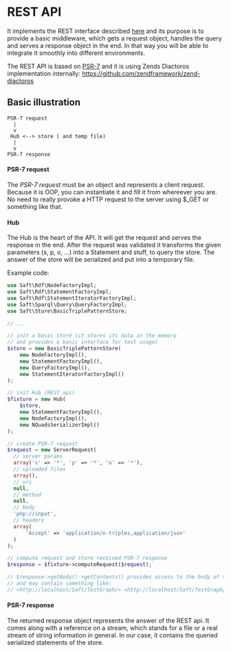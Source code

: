 # REST API

It implements the REST interface described [here](http://safting.github.io/doc/restinterface/triplestore/) and  its purpose is to provide a basic middleware, which gets a request object, handles the query and serves a response object in the end. In that way you will be able to integrate it smoothly into different environments. 

The REST API is based on [PSR-7](http://www.php-fig.org/psr/psr-7/) and it is using Zends Diactoros implementation internally: https://github.com/zendframework/zend-diactoros

## Basic illustration

```
PSR-7 request
  |
  v
 Hub <--> store ( and temp file)
  |
  v
PSR-7 response
```

#### PSR-7 request

The *PSR-7 request* must be an object and represents a client request. Because it is OOP, you can instantiate it and fill it from whereever you are. No need to really provoke a HTTP request to the server using $_GET or something like that.

#### Hub

The Hub is the heart of the API. It will get the request and serves the response in the end. After the request was validated it transforms the given parameters (s, p, o, ...) into a Statement and stuff, to query the store. The answer of the store will be serialized and put into a temporary file. 

Example code:

```php
use Saft\Rdf\NodeFactoryImpl;
use Saft\Rdf\StatementFactoryImpl;
use Saft\Rdf\StatementIteratorFactoryImpl;
use Saft\Sparql\Query\QueryFactoryImpl;
use Saft\Store\BasicTriplePatternStore;

// ...

// init a basic store (it stores its data in the memory 
// and provides a basic interface for test usage)
$store = new BasicTriplePatternStore(
    new NodeFactoryImpl(),
    new StatementFactoryImpl(),
    new QueryFactoryImpl(),
    new StatementIteratorFactoryImpl()
);

// init Hub (REST api)
$fixture = new Hub(
    $store,
    new StatementFactoryImpl(),
    new NodeFactoryImpl(),
    new NQuadsSerializerImpl()
);

// create PSR-7 request
$request = new ServerRequest(
  // server params
  array('s' => '*', 'p' => '*', 'o' => '*'),
  // uploaded files
  array(),
  // uri
  null,
  // method
  null,
  // body
  'php://input',
  // headers
  array(
      'Accept' => 'application/n-triples,application/json'
  )
);

// compute request and store received PSR-7 response
$response = $fixture->computeRequest($request);

// $response->getBody()->getContents() provides access to the body of the response 
// and may contain something like:
// <http://localhost/Saft/TestGraph/> <http://localhost/Saft/TestGraph/> <http://localhost/Saft/TestGraph/> .
```

#### PSR-7 response

The returned response object represents the answer of the REST api. It comes along with a reference on a stream, which stands for a file or a real stream of string information in general. In our case, it contains the queried serialized statements of the store.
